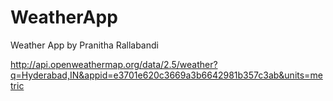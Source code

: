# WeatherApp
Weather App by Pranitha Rallabandi


http://api.openweathermap.org/data/2.5/weather?q=Hyderabad,IN&appid=e3701e620c3669a3b6642981b357c3ab&units=metric
